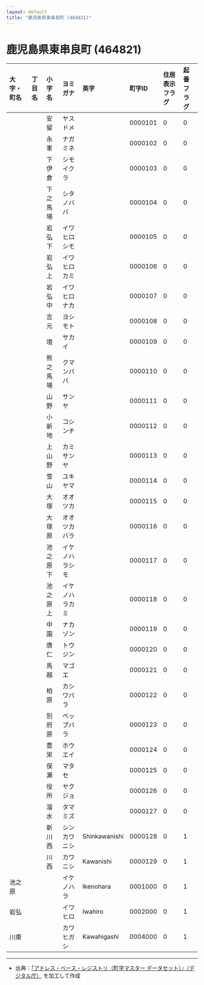 ```yaml
---
layout: default
title: "鹿児島県東串良町 (464821)"
---
```


# 鹿児島県東串良町 (464821)

| 大字・町名 | 丁目名 | 小字名 | ヨミガナ | 英字 | 町字ID | 住居表示フラグ | 起番フラグ |
|:---|:---|:---|:---|:---|:---|:---|:---|
|  |  | 安留 | ヤスドメ |  | 0000101 | 0 | 0 |
|  |  | 永峯 | ナガミネ |  | 0000102 | 0 | 0 |
|  |  | 下伊倉 | シモイクラ |  | 0000103 | 0 | 0 |
|  |  | 下之馬場 | シタノババ |  | 0000104 | 0 | 0 |
|  |  | 岩弘下 | イワヒロシモ |  | 0000105 | 0 | 0 |
|  |  | 岩弘上 | イワヒロカミ |  | 0000106 | 0 | 0 |
|  |  | 岩弘中 | イワヒロナカ |  | 0000107 | 0 | 0 |
|  |  | 吉元 | ヨシモト |  | 0000108 | 0 | 0 |
|  |  | 境 | サカイ |  | 0000109 | 0 | 0 |
|  |  | 熊之馬場 | クマンババ |  | 0000110 | 0 | 0 |
|  |  | 山野 | サンヤ |  | 0000111 | 0 | 0 |
|  |  | 小新地 | コシンチ |  | 0000112 | 0 | 0 |
|  |  | 上山野 | カミサンヤ |  | 0000113 | 0 | 0 |
|  |  | 雪山 | ユキヤマ |  | 0000114 | 0 | 0 |
|  |  | 大塚 | オオツカ |  | 0000115 | 0 | 0 |
|  |  | 大塚原 | オオツカバラ |  | 0000116 | 0 | 0 |
|  |  | 池之原下 | イケノハラシモ |  | 0000117 | 0 | 0 |
|  |  | 池之原上 | イケノハラカミ |  | 0000118 | 0 | 0 |
|  |  | 中園 | ナカゾン |  | 0000119 | 0 | 0 |
|  |  | 唐仁 | トウジン |  | 0000120 | 0 | 0 |
|  |  | 馬越 | マゴエ |  | 0000121 | 0 | 0 |
|  |  | 柏原 | カシワバラ |  | 0000122 | 0 | 0 |
|  |  | 別府原 | ベップバラ |  | 0000123 | 0 | 0 |
|  |  | 豊栄 | ホウエイ |  | 0000124 | 0 | 0 |
|  |  | 俣瀬 | マタセ |  | 0000125 | 0 | 0 |
|  |  | 役所 | ヤクジョ |  | 0000126 | 0 | 0 |
|  |  | 溜水 | タマミズ |  | 0000127 | 0 | 0 |
|  |  | 新川西 | シンカワニシ | Shinkawanishi | 0000128 | 0 | 1 |
|  |  | 川西 | カワニシ | Kawanishi | 0000129 | 0 | 1 |
| 池之原 |  |  | イケノハラ | Ikenohara | 0001000 | 0 | 1 |
| 岩弘 |  |  | イワヒロ | Iwahiro | 0002000 | 0 | 1 |
| 川東 |  |  | カワヒガシ | Kawahigashi | 0004000 | 0 | 1 |

---

- 出典：[「アドレス・ベース・レジストリ（町字マスター データセット）』（デジタル庁）](https://www.digital.go.jp/policies/base_registry_address/) を加工して作成